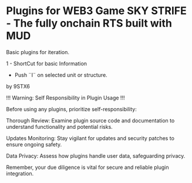 # Plugins for WEB3 Game SKY STRIFE - The fully onchain RTS built with MUD

Basic plugins for iteration.

1 - ShortCut for basic Information

- Push ¨I¨ on selected unit or structure.

by 9STX6

!!! Warning: Self Responsibility in Plugin Usage !!!

Before using any plugins, prioritize self-responsibility:

Thorough Review: Examine plugin source code and documentation to understand functionality and potential risks.

Updates Monitoring: Stay vigilant for updates and security patches to ensure ongoing safety.

Data Privacy: Assess how plugins handle user data, safeguarding privacy.

Remember, your due diligence is vital for secure and reliable plugin integration.
